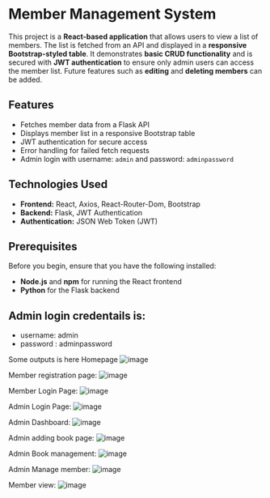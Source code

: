 # Member Management System

This project is a **React-based application** that allows users to view a list of members. The list is fetched from an API and displayed in a **responsive Bootstrap-styled table**. It demonstrates **basic CRUD functionality** and is secured with **JWT authentication** to ensure only admin users can access the member list. Future features such as **editing** and **deleting members** can be added.

## Features
- Fetches member data from a Flask API
- Displays member list in a responsive Bootstrap table
- JWT authentication for secure access
- Error handling for failed fetch requests
- Admin login with username: `admin` and password: `adminpassword`

## Technologies Used
- **Frontend:** React, Axios, React-Router-Dom, Bootstrap
- **Backend:** Flask, JWT Authentication
- **Authentication:** JSON Web Token (JWT)

## Prerequisites
Before you begin, ensure that you have the following installed:
- **Node.js** and **npm** for running the React frontend
- **Python** for the Flask backend


## Admin login credentails is:
- username: admin
- password : adminpassword

Some outputs is here
Homepage
![image](https://github.com/user-attachments/assets/607113c3-b90a-4c07-8222-16569e445535)

Member registration page:
![image](https://github.com/user-attachments/assets/871b3cd9-7777-4b06-a24b-0cbde39c32ab)

Member Login Page:
![image](https://github.com/user-attachments/assets/706aa534-d100-4f72-b335-10dfa418d3d9)

Admin Login Page:
![image](https://github.com/user-attachments/assets/c69694e2-e290-4e60-97e8-3a8984d1334a)

Admin Dashboard:
![image](https://github.com/user-attachments/assets/1d86c7d0-aea9-4a43-8f51-8abdef65bbb1)

Admin adding book page:
![image](https://github.com/user-attachments/assets/3768fba0-2b3a-4bda-8373-528a0ffc8b4b)

Admin Book management:
![image](https://github.com/user-attachments/assets/71bc84fd-ae2e-43d6-b65a-f7580dbb0abd)

Admin Manage member:
![image](https://github.com/user-attachments/assets/487794b9-2981-47e8-b53f-b5e527cfed8e)

Member view:
![image](https://github.com/user-attachments/assets/d277f1e2-3f23-498b-a348-74c8dd6d22bc)










